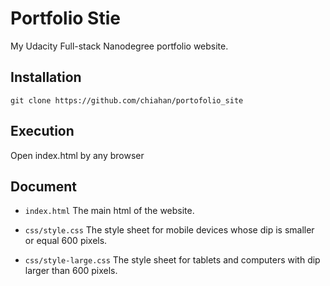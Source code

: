 # Portfolio Stie
My Udacity Full-stack Nanodegree portfolio website.

## Installation
```
git clone https://github.com/chiahan/portofolio_site
```

## Execution
Open index.html by any browser

## Document
- `index.html`
The main html of the website.

- `css/style.css`
The style sheet for mobile devices whose dip is smaller or equal 600 pixels.

- `css/style-large.css`
The style sheet for tablets and computers with dip larger than 600 pixels.
